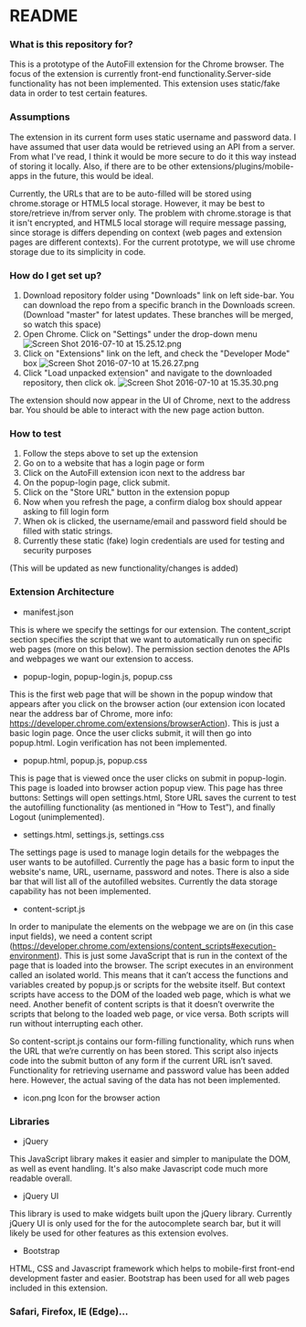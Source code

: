# README #

### What is this repository for? ###

This is a prototype of the AutoFill extension for the Chrome browser. The focus of the extension is currently front-end functionality.Server-side functionality has not been implemented. This extension uses static/fake data in order to test certain features. 

### Assumptions ###
The extension in its current form uses static username and password data. I have assumed that user data would be retrieved using an API from a server. From what I've read, I think it would be more secure to do it this way instead of storing it locally. Also, if there are to be other extensions/plugins/mobile-apps in the future, this would be ideal. 

Currently, the URLs that are to be auto-filled will be stored using chrome.storage or HTML5 local storage. However, it may be best to store/retrieve in/from server only. The problem with chrome.storage is that it isn't encrypted, and HTML5 local storage will require message passing, since storage is differs depending on context (web pages and extension pages are different contexts). For the current prototype, we will use chrome storage due to its simplicity in code.

### How do I get set up? ###

1. Download repository folder using "Downloads" link on left side-bar. You can download the repo from a specific branch in the Downloads screen. (Download "master" for latest updates. These branches will be merged, so watch this space)
2. Open Chrome. Click on "Settings" under the drop-down menu
![Screen Shot 2016-07-10 at 15.25.12.png](https://bitbucket.org/repo/Xa8Xjg/images/3110307171-Screen%20Shot%202016-07-10%20at%2015.25.12.png)
3. Click on "Extensions" link on the left, and check the "Developer Mode" box
![Screen Shot 2016-07-10 at 15.26.27.png](https://bitbucket.org/repo/Xa8Xjg/images/1061228553-Screen%20Shot%202016-07-10%20at%2015.26.27.png)
4. Click "Load unpacked extension" and navigate to the downloaded repository, then click ok.
![Screen Shot 2016-07-10 at 15.35.30.png](https://bitbucket.org/repo/Xa8Xjg/images/3269444388-Screen%20Shot%202016-07-10%20at%2015.35.30.png)

The extension should now appear in the UI of Chrome, next to the address bar. You should be able to interact with the new page action button.

### How to test ###
1. Follow the steps above to set up the extension
2. Go on to a website that has a login page or form
3. Click on the AutoFill extension icon next to the address bar
4. On the popup-login page, click submit.
5. Click on the "Store URL" button in the extension popup
6. Now when you refresh the page, a confirm dialog box should appear asking to fill login form
7. When ok is clicked, the username/email and password field should be filled with static strings.
8. Currently these static (fake) login credentials are used for testing and security purposes

(This will be updated as new functionality/changes is added)

### Extension Architecture ###

- manifest.json

This is where we specify the settings for our extension. The content_script section specifies the script that we want to automatically run on specific web pages (more on this below). The permission section denotes the APIs and webpages we want our extension to access.  

- popup-login, popup-login.js, popup.css

This is the first web page that will be shown in the popup window that appears after you click on the browser action (our extension icon located near the address bar of Chrome, more info: https://developer.chrome.com/extensions/browserAction). This is just a basic login page. Once the user clicks submit, it will then go into popup.html. Login verification has not been implemented. 

- popup.html, popup.js, popup.css

This is page that is viewed once the user clicks on submit in popup-login. This page is loaded into browser action popup view. This page has three buttons: Settings will open settings.html, Store URL saves the current to test the autofilling functionality (as mentioned in “How to Test”), and finally 
Logout (unimplemented). 

- settings.html, settings.js, settings.css

The settings page is used to manage login details for the webpages the user wants to be autofilled. Currently the page has a basic form to input the website's name, URL, username, password and notes. There is also a side bar that will list all of the autofilled websites. Currently the data storage capability has not been implemented.  

- content-script.js

In order to manipulate the elements on the webpage we are on (in this case input fields), we need a content script (https://developer.chrome.com/extensions/content_scripts#execution-environment). This is just some JavaScript that is run in the context of the page that is loaded into the browser. The script executes in an environment called an isolated world. This means that it can’t access the functions and variables created by popup.js or scripts for the website itself. But context scripts have access to the DOM of the loaded web page, which is what we need. Another benefit of content scripts is that it doesn’t overwrite the scripts that belong to the loaded web page, or vice versa. Both scripts will run without interrupting each other.  

So content-script.js contains our form-filling functionality, which runs when the URL that we’re currently on has been stored. This script also injects code into the submit button of any form if the current URL isn’t saved. Functionality for retrieving username and password value has been added here. However, the actual saving of the data has not been implemented. 

- icon.png
Icon for the browser action

### Libraries ###
- jQuery 

This JavaScript library makes it easier and simpler to manipulate the DOM, as well as event handling. It's also make Javascript code much more readable overall.

- jQuery UI

This library is used to make widgets built upon the jQuery library. Currently jQuery UI is only used for the for the autocomplete search bar, but it will likely be used for other features as this extension evolves.

- Bootstrap

HTML, CSS and Javascript framework which helps to mobile-first front-end development faster and easier. Bootstrap has been used for all web pages included in this extension.

### Safari, Firefox, IE (Edge)... ###